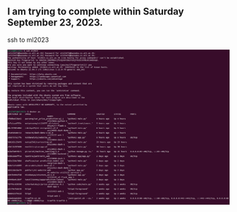 ## I am trying to complete within Saturday September 23, 2023.

ssh to ml2023

![Car Price Prediction System_A2](ssh_to_ml2023.png)
